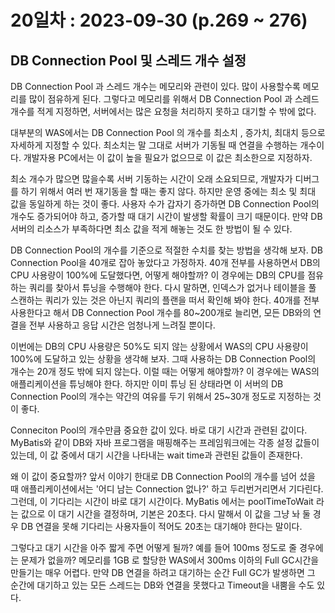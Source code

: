 # 20일차 : 2023-09-30 (p.269 ~  276)

## DB Connection Pool 및 스레드 개수 설정

DB Connection Pool 과 스레드 개수는 메모리와 관련이 있다. 
많이 사용할수록 메모리를 많이 점유하게 된다. 
그렇다고 메모리를 위해서 DB Connection Pool 과 스레드 개수를 적게 지정하면, 
서버에서는 많은 요청을 처리하지 못하고 대기할 수 밖에 없다.

대부분의 WAS에서는 DB Connection Pool 의 개수를 최소치 , 증가치, 최대치 등으로 자세하게
지정할 수 있다. 최소치는 말 그대로 서버가 기동될 때 연결을 수행하는 개수이다. 
개발자용 PC에서는 이 값이 높을 필요가 없으므로 이 값은 최소한으로 지정하자.

최소 개수가 많으면 많을수록 서버 기동하는 시간이 오래 소요되므로, 개발자가 디버그를
하기 위해서 여러 번 재기동을 할 때는 좋지 않다. 하지만 운영 중에는
최소 및 최대 값을 동일하게 하는 것이 좋다. 사용자 수가 갑자기 증가하면 DB Connection Pool의
개수도 증가되어야 하고, 증가할 때 대기 시간이 발생할 확률이 크기 때문이다. 만약 DB 서버의 
리소스가 부족하다면 최소 값을 적게 해놓는 것도 한 방법이 될 수 있다.

DB Connection Pool의 개수를 기준으로 적절한 수치를 찾는 방법을 생각해 보자.
DB Connection Pool을 40개로 잡아 놓았다고 가정하자. 40개 전부를 사용하면서 DB의
CPU 사용량이 100%에 도달했다면, 어떻게 해야할까? 이 경우에는 DB의 CPU를 점유하는
쿼리를 찾아서 튜닝을 수행해야 한다.  다시 말하면, 인덱스가 없거나 테이블을 풀 스캔하는 
쿼리가 있는 것은 아닌지 쿼리의 플랜을 떠서 확인해 봐야 한다. 40개를 전부 사용한다고 해서
DB Connection Pool 개수를 80~200개로 늘리면, 모든 DB와의 연결을 전부 사용하고 
응답 시간은 엄청나게 느려질 뿐이다.

이번에는 DB의 CPU 사용량은 50%도 되지 않는 상황에서 WAS의 CPU 사용량이 100%에 
도달하고 있는 상황을 생각해 보자. 그때 사용하는 DB Connection Pool의 개수는
20개 정도 밖에 되지 않는다. 이럴 때는 어떻게 해야할까? 이 경우에는 WAS의 애플리케이션을
튜닝해야 한다. 하지만 이미 튜닝 된 상태라면 이 서버의 DB Connection Pool의 개수는
약간의 여유를 두기 위해서 25~30개 정도로 지정하는 것이 좋다. 

Conneciton Pool의 개수만큼 중요한 값이 있다. 바로 대기 시간과 관련된 값이다. 
MyBatis와 같이 DB와 자바 프로그램을 매핑해주는 프레임워크에는 각종 설정 값들이 있는데,
이 값 중에서 대기 시간을 나타내는 wait time과 관련된 값들이 존재한다.

왜 이 값이 중요할까? 앞서 이야기 한대로 DB Connection Pool의 개수를 넘어 섰을 때
애플리케이션에서는 '어디 남는 Connection 없나?' 하고 두리번거리면서 기다린다. 
그런데, 이 기다리는 시간이 바로 대기 시간이다. MyBatis 에서는 poolTimeToWait 라는
값으로 이 대기 시간을 결정하며, 기본은 20초다. 다시 말해서 이 값을 
그냥 놔 둘 경우 DB 연결을 못해 기다리는 사용자들이 적어도 20초는 대기해야 한다는 말이다.

그렇다고 대기 시간을 아주 짧게 주면 어떻게 될까? 예를 들어 100ms 정도로 줄 경우에는
문제가 없을까? 메모리를 1GB 로 할당한 WAS에서 300ms 이하의 Full GC시간을 만들기는 매우 어렵다.
만약 DB 연결을 하려고 대기하는 순간 Full GC가 발생하면 그 순간에 대기하고 있는
모든 스레드는 DB와 연결을 못했다고 Timeout을 내뿜을 수도 있다. 


